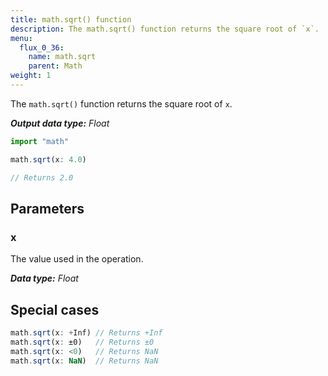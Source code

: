 ```yaml
---
title: math.sqrt() function
description: The math.sqrt() function returns the square root of `x`.
menu:
  flux_0_36:
    name: math.sqrt
    parent: Math
weight: 1
---
```


The `math.sqrt()` function returns the square root of `x`.

_**Output data type:** Float_

```js
import "math"

math.sqrt(x: 4.0)

// Returns 2.0
```

## Parameters

### x
The value used in the operation.

_**Data type:** Float_

## Special cases
```js
math.sqrt(x: +Inf) // Returns +Inf
math.sqrt(x: ±0)   // Returns ±0
math.sqrt(x: <0)   // Returns NaN
math.sqrt(x: NaN)  // Returns NaN
```
